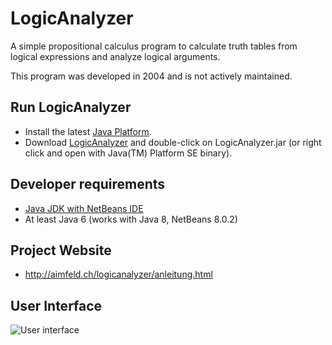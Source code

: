 # LogicAnalyzer
A simple propositional calculus program to calculate truth tables from logical expressions and analyze logical arguments.

This program was developed in 2004 and is not actively maintained. 

## Run LogicAnalyzer

- Install the latest [Java Platform](http://www.java.com/en/download/).
- Download [LogicAnalyzer](http://aimfeld.ch/logicanalyzer/LogicAnalyzer.jar) and double-click on LogicAnalyzer.jar (or right click and open with Java(TM) Platform SE binary).

## Developer requirements
- [Java JDK with NetBeans IDE](http://www.oracle.com/technetwork/articles/javase/jdk-netbeans-jsp-142931.html)
- At least Java 6 (works with Java 8, NetBeans 8.0.2)

## Project Website
- http://aimfeld.ch/logicanalyzer/anleitung.html

## User Interface

![User interface](http://aimfeld.ch/logicanalyzer/images/logicanalyzer-gui.png)
